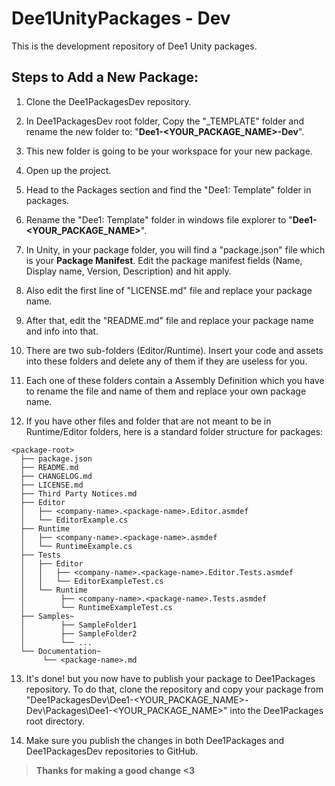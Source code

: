 # Dee1UnityPackages - Dev
This is the development repository of Dee1 Unity packages.

## Steps to Add a New Package:
1. Clone the Dee1PackagesDev repository.

2. In Dee1PackagesDev root folder, Copy the "_TEMPLATE" folder and rename the new folder to:
"**Dee1-<YOUR_PACKAGE_NAME>-Dev**".

3. This new folder is going to be your workspace for your new package.

4. Open up the project.

5. Head to the Packages section and find the "Dee1: Template" folder in packages.

6. Rename the "Dee1: Template" folder in windows file explorer to "**Dee1-<YOUR_PACKAGE_NAME>**".

7. In Unity, in your package folder, you will find a "package.json" file which is your **Package Manifest**. Edit the package manifest fields (Name, Display name, Version, Description) and hit apply.

8. Also edit the first line of "LICENSE.md" file and replace your package name.

9. After that, edit the "README.md" file and replace your package name and info into that.

10. There are two sub-folders (Editor/Runtime). Insert your code and assets into these folders and delete any of them if they are useless for you.

11. Each one of these folders contain a Assembly Definition which you have to rename the file and name of them and replace your own package name.

12. If you have other files and folder that are not meant to be in Runtime/Editor folders, here is a standard folder structure for packages:
```
<package-root>
  ├── package.json
  ├── README.md
  ├── CHANGELOG.md
  ├── LICENSE.md
  ├── Third Party Notices.md
  ├── Editor
  │   ├── <company-name>.<package-name>.Editor.asmdef
  │   └── EditorExample.cs
  ├── Runtime
  │   ├── <company-name>.<package-name>.asmdef
  │   └── RuntimeExample.cs
  ├── Tests
  │   ├── Editor
  │   │   ├── <company-name>.<package-name>.Editor.Tests.asmdef
  │   │   └── EditorExampleTest.cs
  │   └── Runtime
  │        ├── <company-name>.<package-name>.Tests.asmdef
  │        └── RuntimeExampleTest.cs
  ├── Samples~
  │        ├── SampleFolder1
  │        ├── SampleFolder2
  │        └── ...
  └── Documentation~
       └── <package-name>.md
```
13. It's done! but you now have to publish your package to Dee1Packages repository. To do that, clone the repository and copy your package from "Dee1PackagesDev\Dee1-<YOUR_PACKAGE_NAME>-Dev\Packages\Dee1-<YOUR_PACKAGE_NAME>" into the Dee1Packages root directory.

14. Make sure you publish the changes in both Dee1Packages and Dee1PackagesDev repositories to GitHub.

> **Thanks for making a good change <3**
